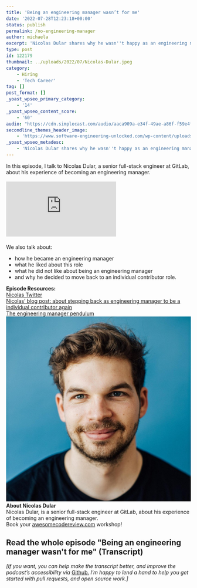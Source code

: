 ```yaml
---
title: 'Being an engineering manager wasn’t for me'
date: '2022-07-28T12:23:18+00:00'
status: publish
permalink: /no-engineering-manager
author: michaela
excerpt: 'Nicolas Dular shares why he wasn''t happy as an engineering manager, even though he always dreamt of becoming one.'
type: post
id: 122179
thumbnail: ../uploads/2022/07/Nicolas-Dular.jpeg
category:
    - Hiring
    - 'Tech Career'
tag: []
post_format: []
_yoast_wpseo_primary_category:
    - '14'
_yoast_wpseo_content_score:
    - '60'
audio: "https://cdn.simplecast.com/audio/aaca909a-e34f-49ae-a86f-f59e4fa807f0/episodes/1386fdd3-fc37-47f1-a93a-b6ba8194bb0f/audio/ce6ae4c5-8b78-4d77-96e6-e106d43e2346/default_tc.mp3"
secondline_themes_header_image:
    - 'https://www.software-engineering-unlocked.com/wp-content/uploads/2022/07/Nicolas-Dular-Engineering-Manager.jpg'
_yoast_wpseo_metadesc:
    - 'Nicolas Dular shares why he wasn''t happy as an engineering manager, even though he always dreamt of becoming one.'
---
```


<div class="episode-about">
In this episode, I talk to Nicolas Dular, a senior full-stack engineer at GitLab, about his experience of becoming an engineering manager.
<br/> <br/>
<div class="video-container">
<iframe class="video" src="https://www.youtube-nocookie.com/embed/gT8lj9ZoTds" title="YouTube video player" rel=0"  frameborder="0" allowfullscreen="allowfullscreen allow="accelerometer; autoplay; clipboard-write; encrypted-media; gyroscope; picture-in-picture" allowfullscreen></iframe>
</div>
<br/>
We also talk about:
<ul>
<li> how he became an engineering manager</li>
<li> what he liked about this role</li>
<li> what he did not like about being an engineering manager</li>
<li> and why he decided to move back to an individual contributor role.</li>
</ul>
</div>
<div class=" episode-links">
<b>Episode Resources:</b><br/>
<a href="https://twitter.com/nicolasdular">Nicolas Twitter</a><br/>
<a href="https://www.nicolasdular.com/blog/2022/03/01/to-engineering-management-and-back/">Nicolas’ blog post: about stepping back as engineering manager to be a individual contributor again</a><br/>
<a href="https://charity.wtf/2017/05/11/the-engineer-manager-pendulum/">The engineering manager pendulum</a><br/>
</div>

<div class="row pt-2 align-items-center">
<div class="col-4 guest-picture">
<img src="../uploads/2022/07/Nicolas-Dular.jpeg" alt="Picture of Nicolas Dular"/>
</div>
<div class="col-8 guest-about">
<b>About Nicolas Dular</b><br/>
Nicolas Dular, is a senior full-stack engineer at GitLab, about his experience of becoming an engineering manager.
</div>
</div>

<div class="sponsorship">
Book your <a href="https://www.michaelagreiler.com/workshops">awesomecodereview.com</a> workshop!
</div> 

## Read the whole episode "Being an engineering manager wasn't for me" (Transcript)

_\[If you want, you can help make the transcript better, and improve the podcast’s accessibility via_ [Github](https://github.com/mgreiler/se-unlocked/tree/master/Transcripts)_[.](https://github.com/mgreiler/se-unlocked/tree/master/Transcripts) I’m happy to lend a hand to help you get started with pull requests, and open source work.\]_
